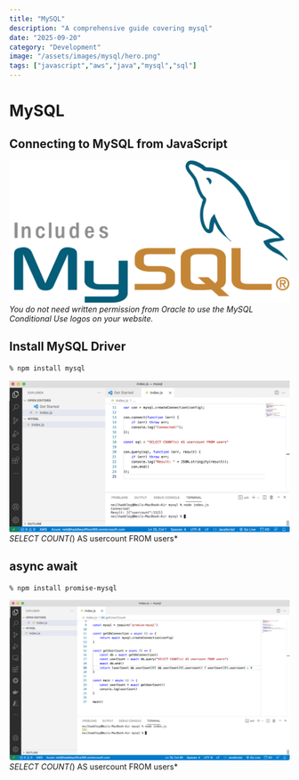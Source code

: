 ```yaml
---
title: "MySQL"
description: "A comprehensive guide covering mysql"
date: "2025-09-20"
category: "Development"
image: "/assets/images/mysql/hero.png"
tags: ["javascript","aws","java","mysql","sql"]
---
```


# MySQL

## Connecting to MySQL from JavaScript

![AWS](/assets/images/mysql/includes-mysql-5646x2872.png)
*You do not need written permission from Oracle to use the MySQL Conditional Use logos on your website.*


## Install MySQL Driver

```bash
% npm install mysql
```


![](/assets/images/mysql/screen-shot-2021-11-14-at-11.39.51-am-1836x992.png)
*SELECT COUNT(*) AS usercount FROM users*


## async await

```bash
% npm install promise-mysql
```


![](/assets/images/mysql/screen-shot-2021-11-14-at-4.31.21-pm-1836x1050.png)
*SELECT COUNT(*) AS usercount FROM users*
